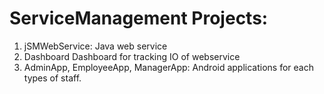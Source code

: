 # ServiceManagement Projects:
1. jSMWebService:
    Java web service
2. Dashboard
  Dashboard for tracking IO of webservice
3. AdminApp, EmployeeApp, ManagerApp: 
  Android applications for each types of staff. 


